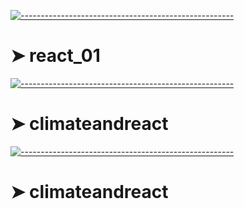 <!-- ⚠️ This README has been generated from the file(s) "blueprint.md" ⚠️-->
[![-----------------------------------------------------](https://raw.githubusercontent.com/andreasbm/readme/master/assets/lines/colored.png)](#react_01)

# ➤ react_01

[![-----------------------------------------------------](https://raw.githubusercontent.com/andreasbm/readme/master/assets/lines/colored.png)](#climateandreact)

# ➤ climateandreact

[![-----------------------------------------------------](https://raw.githubusercontent.com/andreasbm/readme/master/assets/lines/colored.png)](#climateandreact)

# ➤ climateandreact
